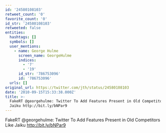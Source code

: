 ```yaml
---
id: '24580108103'
retweet_count: '0'
favorite_count: '0'
id_str: '24580108103'
retweeted: false
entities:
  hashtags: []
  symbols: []
  user_mentions:
    - name: George Hulme
      screen_name: GeorgeHulme
      indices:
        - '7'
        - '19'
      id_str: '786753096'
      id: '786753096'
  urls: []
original_url: https://twitter.com/jth/status/24580108103
date: '2010-09-15T15:33:38.000Z'
title: >-
  FakeRT @georgehulme: Twitter To Add Features Present in Old Competitors Like
  Jaiku http://bit.ly/bNPar9
---
```


FakeRT @georgehulme: Twitter To Add Features Present in Old Competitors Like Jaiku http://bit.ly/bNPar9